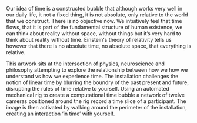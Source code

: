 Our idea of time is a constructed bubble that although works very well in our daily life, it not a fixed thing, it is not absolute, only relative to the world that we construct. There is no objective now. We intuitively feel that time flows, that it is part of the fundamental structure of human existence, we can think about reality without space, without things but it’s very hard to think about reality without time. Einstein's theory of relativity tells us however that there is no absolute time, no absolute space, that everything is relative.

This artwork sits at the intersection of physics, neuroscience and philosophy attempting to explore the relationship between how we how we understand vs how we experience time. The installation challenges the notion of linear time by blurring the boundry of the past present and future, disrupting the rules of time relative to yourself. Using an automated mechanical rig to create a computational time bubble a network of twelve cameras positioned around the rig record a time slice of a participant. The image is then activated by walking around the perimeter of the installation, creating an interaction ‘in time’ with yourself.